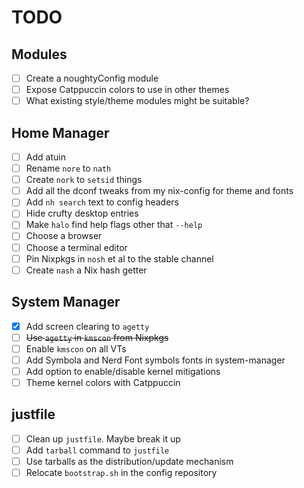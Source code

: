 # TODO

## Modules

- [ ] Create a noughtyConfig module
- [ ] Expose Catppuccin colors to use in other themes
- [ ] What existing style/theme modules might be suitable?

## Home Manager

- [ ] Add atuin
- [ ] Rename `nore` to `nath`
- [ ] Create `nork` to `setsid` things
- [ ] Add all the dconf tweaks from my nix-config for theme and fonts
- [ ] Add `nh search` text to config headers
- [ ] Hide crufty desktop entries
- [ ] Make `halo` find help flags other that `--help`
- [ ] Choose a browser
- [ ] Choose a terminal editor
- [ ] Pin Nixpkgs in `nosh` et al to the stable channel
- [ ] Create `nash` a Nix hash getter

## System Manager

- [x] Add screen clearing to `agetty`
- [ ] ~~Use `agetty` in `kmscon` from Nixpkgs~~
- [ ] Enable `kmscon` on all VTs
- [ ] Add Symbola and Nerd Font symbols fonts in system-manager
- [ ] Add option to enable/disable kernel mitigations
- [ ] Theme kernel colors with Catppuccin

## justfile

- [ ] Clean up `justfile`. Maybe break it up
- [ ] Add `tarball` command to `justfile`
- [ ] Use tarballs as the distribution/update mechanism
- [ ] Relocate `bootstrap.sh` in the config repository
